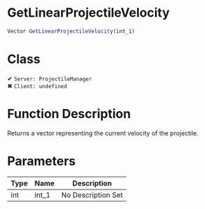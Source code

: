 # GetLinearProjectileVelocity
```js
Vector GetLinearProjectileVelocity(int_1)
```
# Class
✔ `Server: ProjectileManager`  
✖ `Client: undefined`  

# Function Description
Returns a vector representing the current velocity of the projectile.
# Parameters
Type|Name|Description
--|--|--
int|int_1|No Description Set
